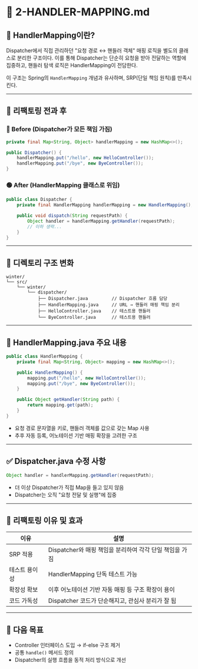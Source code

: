 # 📘 2-HANDLER-MAPPING.md

## 🧠 HandlerMapping이란?

Dispatcher에서 직접 관리하던 "요청 경로 ↔ 핸들러 객체" 매핑 로직을 별도의 클래스로 분리한 구조이다. 이를 통해 Dispatcher는 단순히 요청을 받아 전달하는 역할에 집중하고, 핸들러 탐색 로직은 HandlerMapping이 전담한다.

이 구조는 Spring의 `HandlerMapping` 개념과 유사하며, SRP(단일 책임 원칙)를 만족시킨다.

---

## 🔄 리팩토링 전과 후

### 🔴 Before (Dispatcher가 모든 책임 가짐)

```java
private final Map<String, Object> handlerMapping = new HashMap<>();

public Dispatcher() {
    handlerMapping.put("/hello", new HelloController());
    handlerMapping.put("/bye", new ByeController());
}
```

### 🟢 After (HandlerMapping 클래스로 위임)

```java
public class Dispatcher {
    private final HandlerMapping handlerMapping = new HandlerMapping();

    public void dispatch(String requestPath) {
        Object handler = handlerMapping.getHandler(requestPath);
        // 이하 생략...
    }
}
```

---

## 📂 디렉토리 구조 변화

```text
winter/
└── src/
    └── winter/
        └── dispatcher/
            ├── Dispatcher.java         // Dispatcher 흐름 담당
            ├── HandlerMapping.java     // URL → 핸들러 매핑 책임 분리
            ├── HelloController.java    // 테스트용 핸들러
            └── ByeController.java      // 테스트용 핸들러
```

---

## 📄 HandlerMapping.java 주요 내용

```java
public class HandlerMapping {
    private final Map<String, Object> mapping = new HashMap<>();

    public HandlerMapping() {
        mapping.put("/hello", new HelloController());
        mapping.put("/bye", new ByeController());
    }

    public Object getHandler(String path) {
        return mapping.get(path);
    }
}
```

* 요청 경로 문자열을 키로, 핸들러 객체를 값으로 갖는 Map 사용
* 추후 자동 등록, 어노테이션 기반 매핑 확장을 고려한 구조

---

## ✅ Dispatcher.java 수정 사항

```java
Object handler = handlerMapping.getHandler(requestPath);
```

* 더 이상 Dispatcher가 직접 Map을 들고 있지 않음
* Dispatcher는 오직 "요청 전달 및 실행"에 집중

---

## 🎯 리팩토링 이유 및 효과

| 이유      | 설명                                   |
| ------- | ------------------------------------ |
| SRP 적용  | Dispatcher와 매핑 책임을 분리하여 각각 단일 책임을 가짐 |
| 테스트 용이성 | HandlerMapping 단독 테스트 가능             |
| 확장성 확보  | 이후 어노테이션 기반 자동 매핑 등 구조 확장이 용이        |
| 코드 가독성  | Dispatcher 코드가 단순해지고, 관심사 분리가 잘 됨    |

---

## 🧪 다음 목표
* Controller 인터페이스 도입 → if-else 구조 제거
* 공통 `handle()` 메서드 정의
* Dispatcher의 실행 흐름을 동적 처리 방식으로 개선
